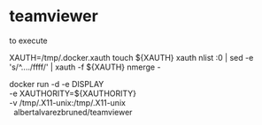 # teamviewer

to execute

XAUTH=/tmp/.docker.xauth
touch ${XAUTH}
xauth nlist :0 | sed -e 's/^..../ffff/' | xauth -f ${XAUTH} nmerge -



docker run -d -e DISPLAY \
    -e XAUTHORITY=${XAUTHORITY} \
    -v /tmp/.X11-unix:/tmp/.X11-unix \
   albertalvarezbruned/teamviewer
